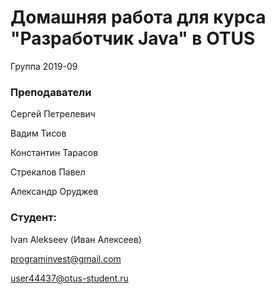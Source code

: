 # Домашняя работа для курса "Разработчик Java" в OTUS

Группа 2019-09

### Преподаватели
Сергей Петрелевич

Вадим Тисов

Константин Тарасов

Стрекалов Павел

Александр Оруджев


### Студент:
Ivan Alekseev (Иван Алексеев)

programinvest@gmail.com

user44437@otus-student.ru
